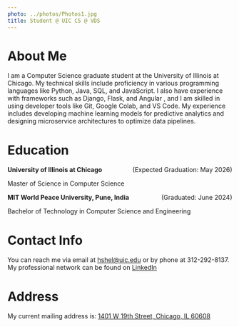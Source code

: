 ```yaml
---
photo: ../photos/Photos1.jpg
title: Student @ UIC CS @ VDS
---
```

# About Me



I am a Computer Science graduate student at the University of Illinois at Chicago. My technical skills include proficiency in various programming languages like Python, Java, SQL, and JavaScript. I also have experience with frameworks such as Django, Flask, and Angular , and I am skilled in using developer tools like Git, Google Colab, and VS Code. My experience includes developing machine learning models for predictive analytics and designing microservice architectures to optimize data pipelines.


# Education





<div style="display: flex; justify-content: space-between; align-items: center;">
<span><strong>University of Illinois at Chicago</strong></span>
<span>(Expected Graduation: May 2026)</span>
</div>

Master of Science in Computer Science 




<div style="display: flex; justify-content: space-between; align-items: center;">
<span><strong>MIT World Peace University, Pune, India</strong></span>
<span>(Graduated: June 2024)</span>
</div>

Bachelor of Technology in Computer Science and Engineering 




# Contact Info


You can reach me via email at hshel@uic.edu or by phone at 312-292-8137. My professional network can be found on [LinkedIn](https://www.linkedin.com/in/harsh-shelke/)

# Address

My current mailing address is:
[1401 W 19th Street, Chicago, IL 60608](https://maps.google.com/maps?q=1401+W+19th+Street,+Chicago,+IL+60608)